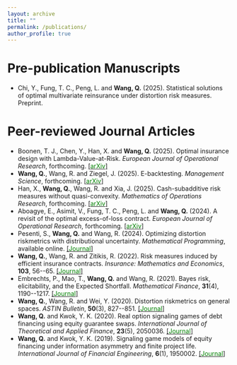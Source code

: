 ```yaml
---
layout: archive
title: ""
permalink: /publications/
author_profile: true
---
```


# Pre-publication Manuscripts

* Chi, Y., Fung, T. C., Peng, L. and **Wang, Q.** (2025). Statistical solutions of optimal multivariate reinsurance under distortion risk measures. Preprint.

# Peer-reviewed Journal Articles
* Boonen, T. J., Chen, Y., Han, X. and **Wang, Q.** (2025). Optimal insurance design with Lambda-Value-at-Risk. *European Journal of Operational Research*, forthcoming. [[<span style="color:green">arXiv</span>]](https://arxiv.org/abs/2408.09799)
* **Wang, Q.**, Wang, R. and Ziegel, J. (2025). E-backtesting. *Management Science*, forthcoming. [[<span style="color:green">arXiv</span>]](https://arxiv.org/abs/2209.00991)
* Han, X., **Wang, Q.**, Wang, R. and Xia, J. (2025). Cash-subadditive risk measures without quasi-convexity. *Mathematics of Operations Research*, forthcoming. [[<span style="color:green">arXiv</span>]](https://arxiv.org/abs/2110.12198#)
* Aboagye, E., Asimit, V., Fung, T. C., Peng, L. and **Wang, Q.** (2024). A revisit of the optimal excess-of-loss contract. *European Journal of Operational Research*, forthcoming. [[<span style="color:green">arXiv</span>]](https://arxiv.org/abs/2405.00188)
* Pesenti, S., **Wang, Q.** and Wang, R. (2024). Optimizing distortion riskmetrics with distributional uncertainty. *Mathematical Programming*, available online. [[<span style="color:green">Journal</span>]](https://link.springer.com/article/10.1007/s10107-024-02128-6)
* **Wang, Q.**, Wang, R. and Zitikis, R. (2022). Risk measures induced by efficient insurance contracts. *Insurance: Mathematics and Economics*, **103**, 56--65. [[<span style="color:green">Journal</span>]](https://doi.org/10.1016/j.insmatheco.2022.01.003)
* Embrechts, P., Mao, T., **Wang, Q.** and Wang, R. (2021). Bayes risk, elicitability, and the Expected Shortfall. *Mathematical Finance*, **31**(4), 1190--1217. [[<span style="color:green">Journal</span>]](https://onlinelibrary.wiley.com/doi/full/10.1111/mafi.12313)
* **Wang, Q.**, Wang, R. and Wei, Y.  (2020). Distortion riskmetrics on general spaces. *ASTIN Bulletin*, **50**(3), 827--851. [[<span style="color:green">Journal</span>]](https://doi.org/10.1017/asb.2020.14) 
* **Wang, Q.** and Kwok, Y. K. (2020). Real option signaling games of debt financing using equity guarantee swaps. *International Journal of Theoretical and Applied Finance*, **23**(5), 2050036. [[<span style="color:green">Journal</span>]](https://doi.org/10.1142/S0219024920500363)
* **Wang, Q.** and Kwok, Y. K. (2019). Signaling game models of equity financing under information asymmetry and finite project life. *International Journal of Financial Engineering*, **6**(1), 1950002. [[<span style="color:green">Journal</span>]](https://www.worldscientific.com/doi/10.1142/S2424786319500026)
